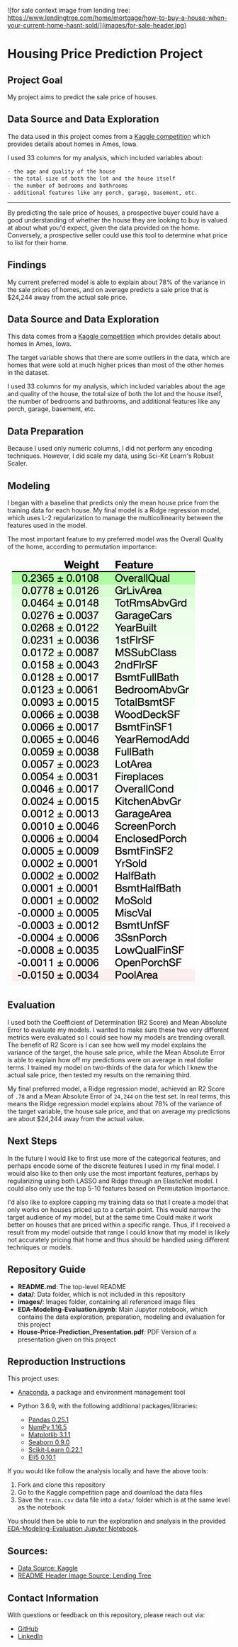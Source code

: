 ![for sale context image from lending tree: https://www.lendingtree.com/home/mortgage/how-to-buy-a-house-when-your-current-home-hasnt-sold/](images/for-sale-header.jpg)

# Housing Price Prediction Project

## Project Goal

My project aims to predict the sale price of houses.

## Data Source and Data Exploration

The data used in this project comes from a [Kaggle competition](https://www.kaggle.com/c/house-prices-advanced-regression-techniques/) which provides details about homes in Ames, Iowa. 

I used 33 columns for my analysis, which included variables about: 

    - the age and quality of the house
    - the total size of both the lot and the house itself
    - the number of bedrooms and bathrooms
    - additional features like any porch, garage, basement, etc.

--- 

By predicting the sale price of houses, a prospective buyer could have a good understanding of whether the house they are looking to buy is valued at about what you'd expect, given the data provided on the home. Conversely, a prospective seller could use this tool to determine what price to list for their home.

## Findings

My current preferred model is able to explain about 78% of the variance in the sale prices of homes, and on average predicts a sale price that is $24,244 away from the actual sale price.

## Data Source and Data Exploration

This data comes from a [Kaggle competition](https://www.kaggle.com/c/house-prices-advanced-regression-techniques/) which provides details about homes in Ames, Iowa. 

The target variable shows that there are some outliers in the data, which are homes that were sold at much higher prices than most of the other homes in the dataset.

I used 33 columns for my analysis, which included variables about the age and quality of the house, the total size of both the lot and the house itself, the number of bedrooms and bathrooms, and additional features like any porch, garage, basement, etc.

## Data Preparation

Because I used only numeric columns, I did not perform any encoding techniques. However, I did scale my data, using Sci-Kit Learn's Robust Scaler.

## Modeling

I began with a baseline that predicts only the mean house price from the training data for each house. My final model is a Ridge regression model, which uses L-2 regularization to manage the multicollinearity between the features used in the model.

The most important feature to my preferred model was the Overall Quality of the home, according to permutation importance:

![feature importance from eli5 output for the ridge regression model](images/feature-importance-ridge.png)

## Evaluation

I used both the Coefficient of Determination (R2 Score) and Mean Absolute Error to evaluate my models. I wanted to make sure these two very different metrics were evaluated so I could see how my models are trending overall. The benefit of R2 Score is I can see how well my model explains the variance of the target, the house sale price, while the Mean Absolute Error is able to explain how off my predictions were on average in real dollar terms. I trained my model on two-thirds of the data for which I knew the actual sale price, then tested my results on the remaining third.

My final preferred model, a Ridge regression model, achieved an R2 Score of `.78` and a Mean Absolute Error of `24,244` on the test set. In real terms, this means the Ridge regression model explains about 78% of the variance of the target variable, the house sale price, and that on average my predictions are about $24,244 away from the actual value. 

## Next Steps

In the future I would like to first use more of the categorical features, and perhaps encode some of the discrete features I used in my final model. I would also like to then only use the most important features, perhaps by regularizing using both LASSO and Ridge through an ElasticNet model. I could also only use the top 5-10 features based on Permutation Importance. 

I'd also like to explore capping my training data so that I create a model that only works on houses priced up to a certain point. This would narrow the target audience of my model, but at the same time Could make it work better on houses that are priced within a specific range. Thus, if I received a result from my model outside that range I could know that my model is likely not accurately pricing that home and thus should be handled using different techniques or models. 

## Repository Guide

- **README.md**: The top-level README 
- **data/**: Data folder, which is not included in this repository
- **images/**: Images folder, containing all referenced image files
- **EDA-Modeling-Evaluation.ipynb**: Main Jupyter notebook, which contains the data exploration, preparation, modeling and evaluation for this project
- **House-Price-Prediction_Presentation.pdf**: PDF Version of a presentation given on this project

## Reproduction Instructions

This project uses:

- [Anaconda](https://www.anaconda.com/), a package and environment management tool
- Python 3.6.9, with the following additional packages/libraries:

    - [Pandas 0.25.1](https://pandas.pydata.org/)
    - [NumPy 1.16.5](https://numpy.org/)
    - [Matplotlib 3.1.1](https://matplotlib.org/)
    - [Seaborn 0.9.0](https://seaborn.pydata.org/)
    - [Scikit-Learn 0.22.1](https://scikit-learn.org/stable/)
    - [Eli5 0.10.1](https://eli5.readthedocs.io/en/latest/overview.html)

If you would like follow the analysis locally and have the above tools:

1. Fork and clone this repository
2. Go to the Kaggle competition page and download the data files
3. Save the `train.csv` data file into a `data/` folder which is at the same level as the notebook

You should then be able to run the exploration and analysis in the provided [EDA-Modeling-Evaluation Jupyter Notebook](https://github.com/learn-co-curriculum/dsc-postgrad_House-Price-Prediction/blob/master/EDA-Modeling-Evaluation.ipynb).

## Sources:

- [Data Source: Kaggle](https://www.kaggle.com/c/house-prices-advanced-regression-techniques/data)
- [README Header Image Source: Lending Tree](https://www.lendingtree.com/home/mortgage/how-to-buy-a-house-when-your-current-home-hasnt-sold/)

## Contact Information

With questions or feedback on this repository, please reach out via:
- [GitHub](https://github.com/learn-co-curriculum)
- [LinkedIn](https://www.linkedin.com/school/the-flatiron-school/)
